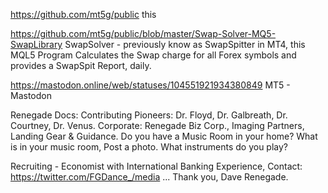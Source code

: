https://github.com/mt5g/public
this 

https://github.com/mt5g/public/blob/master/Swap-Solver-MQ5-SwapLibrary
SwapSolver - previously know as SwapSpitter in MT4, this MQL5 Program Calculates the Swap charge for all Forex symbols and provides a SwapSpit Report, daily.

https://mastodon.online/web/statuses/104551921934380849
MT5 - Mastodon


Renegade Docs:
Contributing Pioneers: Dr. Floyd,  Dr. Galbreath, Dr. Courtney, Dr. Venus.
Corporate: Renegade Biz Corp., Imaging Partners, Landing Gear & Guidance.
Do you have a Music Room in your home? What is in your music room, Post a photo.
What instruments do you play?


Recruiting - Economist with International Banking Experience, Contact: https://twitter.com/FGDance_/media  ... Thank you, Dave Renegade.                                       


